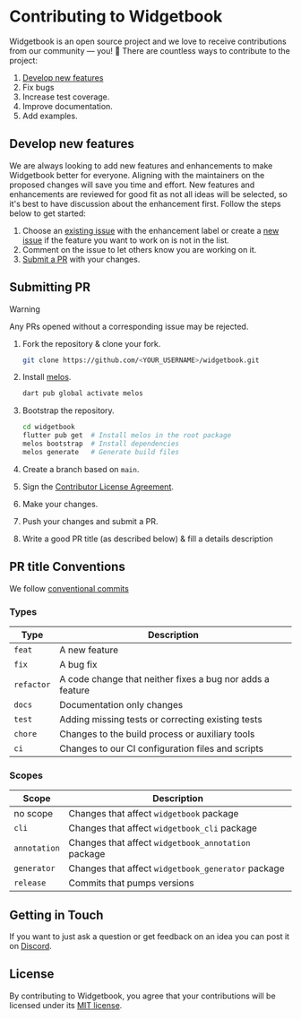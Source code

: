 # Contributing to Widgetbook

Widgetbook is an open source project and we love to receive contributions from our community —
you! 💙 There are countless ways to contribute to the project:

1.  [Develop new features](#develop-new-features)
1.  Fix bugs
1.  Increase test coverage.
1.  Improve documentation.
1.  Add examples.

## Develop new features

We are always looking to add new features and enhancements to make Widgetbook better for everyone. Aligning with the maintainers on the proposed changes will save you time and effort. New features and enhancements are reviewed for good fit as not all ideas will be selected, so it's best to have discussion about the enhancement first. Follow the steps below to get started:

1. Choose an [existing issue](https://github.com/widgetbook/widgetbook/labels/enhancement) with the enhancement label or create a [new issue](https://github.com/widgetbook/widgetbook/issues/new) if the feature you want to work on is not in the list.
1. Comment on the issue to let others know you are working on it.
1. [Submit a PR](#submitting-pr) with your changes.

## Submitting PR

> [!WARNING]
> Any PRs opened without a corresponding issue may be rejected.

1. Fork the repository & clone your fork.

   ```bash
   git clone https://github.com/<YOUR_USERNAME>/widgetbook.git
   ```

1. Install [melos](https://pub.dev/packages/melos).

   ```bash
   dart pub global activate melos
   ```

1. Bootstrap the repository.

   ```bash
   cd widgetbook
   flutter pub get  # Install melos in the root package
   melos bootstrap  # Install dependencies
   melos generate   # Generate build files
   ```

1. Create a branch based on `main`.
1. Sign the [Contributor License Agreement](https://docs.google.com/forms/d/e/1FAIpQLScuRfjUzENsLsmQgqZlGLxMKbFi7zuXoPARyXytoyQrq7ntUw/viewform).
1. Make your changes.
1. Push your changes and submit a PR.
1. Write a good PR title (as described below) & fill a details description

## PR title Conventions

We follow [conventional commits](https://www.conventionalcommits.org/en/v1.0.0/)

### Types

| Type       | Description                                               |
| ---------- | --------------------------------------------------------- |
| `feat`     | A new feature                                             |
| `fix`      | A bug fix                                                 |
| `refactor` | A code change that neither fixes a bug nor adds a feature |
| `docs`     | Documentation only changes                                |
| `test`     | Adding missing tests or correcting existing tests         |
| `chore`    | Changes to the build process or auxiliary tools           |
| `ci`       | Changes to our CI configuration files and scripts         |

### Scopes

| Scope        | Description                                         |
| ------------ | --------------------------------------------------- |
| no scope     | Changes that affect `widgetbook` package            |
| `cli`        | Changes that affect `widgetbook_cli` package        |
| `annotation` | Changes that affect `widgetbook_annotation` package |
| `generator`  | Changes that affect `widgetbook_generator` package  |
| `release`    | Commits that pumps versions                         |

## Getting in Touch

If you want to just ask a question or get feedback on an idea you can post it
on [Discord](https://discord.gg/zT4AMStAJA).

## License

By contributing to Widgetbook, you agree that your contributions will be licensed
under its [MIT license](LICENSE).
